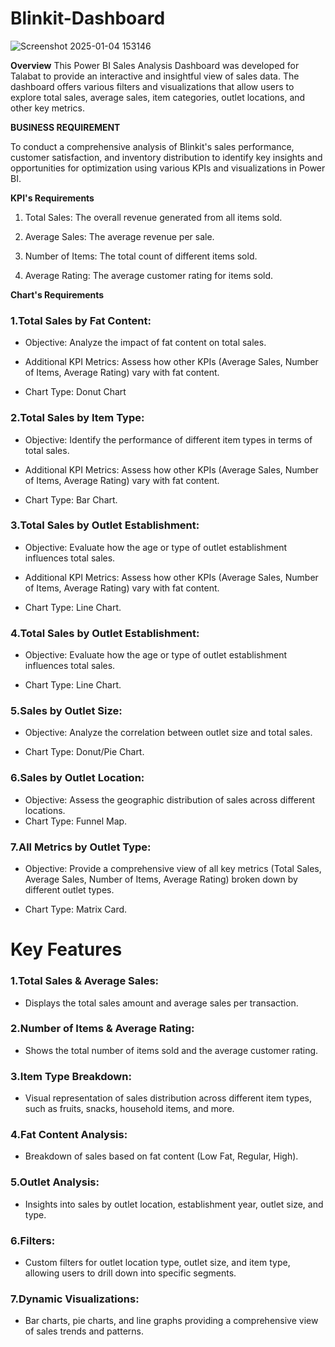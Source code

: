 # Blinkit-Dashboard

![Screenshot 2025-01-04 153146](https://github.com/user-attachments/assets/9971681d-6d0d-4c53-851f-475f83ef3bfc)



**Overview**
This Power BI Sales Analysis Dashboard was developed for Talabat to provide an interactive and insightful view of sales data. The dashboard offers various filters and visualizations that allow users to explore total sales, average sales, item categories, outlet locations, and other key metrics.

**BUSINESS REQUIREMENT**

To conduct a comprehensive analysis of Blinkit's sales performance, customer satisfaction, and inventory distribution to identify key insights and opportunities for optimization using various KPIs and visualizations in Power BI.

**KPI's Requirements**

1. Total Sales: The overall revenue generated from all items sold.

2. Average Sales: The average revenue per sale.

3. Number of Items: The total count of different items sold.

4. Average Rating: The average customer rating for items sold.

**Chart's Requirements**

### 1.Total Sales by Fat Content:

+ Objective: Analyze the impact of fat content on total sales.

+ Additional KPI Metrics: Assess how other KPIs (Average Sales, Number of Items, Average Rating) vary with fat content.

+ Chart Type: Donut Chart

### 2.Total Sales by Item Type:

* Objective: Identify the performance of different item types in terms of total sales.

* Additional KPI Metrics: Assess how other KPIs (Average Sales, Number of Items, Average Rating) vary with fat content.

* Chart Type: Bar Chart.

### 3.Total Sales by Outlet Establishment:

* Objective: Evaluate how the age or type of outlet establishment influences total sales.

* Additional KPI Metrics: Assess how other KPIs (Average Sales, Number of Items, Average Rating) vary with fat content.

* Chart Type: Line Chart. 

### 4.Total Sales by Outlet Establishment:

* Objective: Evaluate how the age or type of outlet establishment influences total sales.

* Chart Type: Line Chart. 

### 5.Sales by Outlet Size:

* Objective: Analyze the correlation between outlet size and total sales.

* Chart Type: Donut/Pie Chart.

### 6.Sales by Outlet Location:

* Objective: Assess the geographic distribution of sales across different locations.
* Chart Type: Funnel Map. 

### 7.All Metrics by Outlet Type:

* Objective: Provide a comprehensive view of all key metrics (Total Sales, Average Sales, Number of Items, Average Rating) broken down by different outlet types.

* Chart Type: Matrix Card. 

# Key Features
### 1.Total Sales & Average Sales:

* Displays the total sales amount and average sales per transaction.

### 2.Number of Items & Average Rating:

* Shows the total number of items sold and the average customer rating.

### 3.Item Type Breakdown:

* Visual representation of sales distribution across different item types, such as fruits, snacks, household items, and more.

### 4.Fat Content Analysis:

* Breakdown of sales based on fat content (Low Fat, Regular, High).

### 5.Outlet Analysis:

* Insights into sales by outlet location, establishment year, outlet size, and type.

### 6.Filters:

* Custom filters for outlet location type, outlet size, and item type, allowing users to drill down into specific segments.

### 7.Dynamic Visualizations:

* Bar charts, pie charts, and line graphs providing a comprehensive view of sales trends and patterns.

